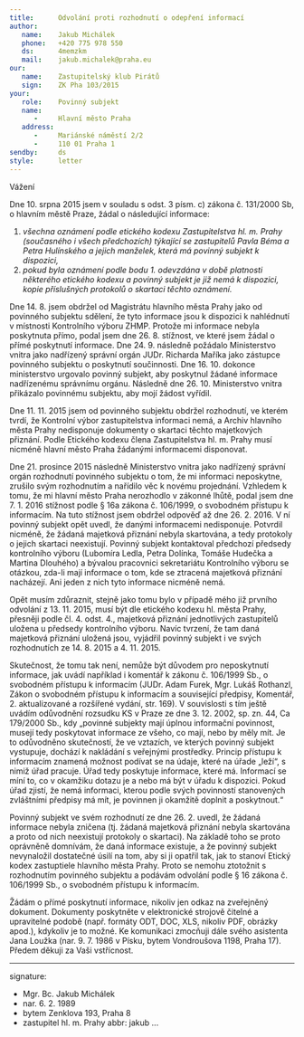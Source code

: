 ```yaml
---
title:      Odvolání proti rozhodnutí o odepření informací
author:
   name:    Jakub Michálek
   phone:   +420 775 978 550
   ds:      4memzkm
   mail:    jakub.michalek@praha.eu
our:
   name:    Zastupitelský klub Pirátů
   sign:    ZK Pha 103/2015
your:
   role:    Povinný subjekt
   name:    
      -     Hlavní město Praha
   address:
      -     Mariánské náměstí 2/2
      -     110 01 Praha 1
sendby:     ds
style:      letter
---
```


Vážení

Dne 10. srpna 2015 jsem v souladu s odst. 3 písm. c) zákona č. 131/2000 Sb, o hlavním městě Praze, žádal o následující informace:

1. *všechna oznámení podle etického kodexu Zastupitelstva hl. m. Prahy (současného i všech předchozích) týkající se zastupitelů Pavla Béma a Petra Hulínského a jejich manželek, která má povinný subjekt k dispozici,*
2. *pokud byla oznámení podle bodu 1. odevzdána v době platnosti některého etického kodexu a povinný subjekt je již nemá k dispozici, kopie příslušných protokolů o skartaci těchto oznámení.*

Dne 14. 8. jsem obdržel od Magistrátu hlavního města Prahy jako od povinného subjektu sdělení, že tyto informace jsou k dispozici k nahlédnutí v místnosti Kontrolního výboru ZHMP. Protože mi informace nebyla poskytnuta přímo, podal jsem dne 26. 8. stížnost, ve které jsem žádal o přímé poskytnutí informace. Dne 24. 9. následně požádalo Ministerstvo vnitra jako nadřízený správní orgán JUDr. Richarda Maříka jako zástupce povinného subjektu o poskytnutí součinnosti. Dne 16. 10. dokonce ministerstvo urgovalo povinný subjekt, aby poskytnul žádané informace nadřízenému správnímu orgánu. Následně dne 26. 10. Ministerstvo vnitra přikázalo povinnému subjektu, aby mojí žádost vyřídil.

Dne 11. 11. 2015 jsem od povinného subjektu obdržel rozhodnutí, ve kterém tvrdí, že Kontrolní výbor zastupitelstva informaci nemá, a Archiv hlavního města Prahy nedisponuje dokumenty o skartaci těchto majetkových přiznání. Podle Etického kodexu člena Zastupitelstva hl. m. Prahy musí nicméně hlavní město Praha žádanými informacemi disponovat. 

Dne 21. prosince 2015 následně Ministerstvo vnitra jako nadřízený správní orgán rozhodnutí povinného subjektu o tom, že mi informaci neposkytne, zrušilo svým rozhodnutím a nařídilo věc k novému projednání. Vzhledem k tomu, že mi hlavní město Praha nerozhodlo v zákonné lhůtě, podal jsem dne 7. 1. 2016 stížnost podle § 16a zákona č. 106/1999, o svobodném přístupu k informacím. Na tuto stížnost jsem obdržel odpověď až dne 26. 2. 2016. V ní povinný subjekt opět uvedl, že danými informacemi nedisponuje. Potvrdil nicméně, že žádaná majetková přiznání nebyla skartována, a tedy protokoly o jejich skartaci neexistují. Povinný subjekt kontaktoval předchozí předsedy kontrolního výboru (Lubomíra Ledla, Petra Dolínka, Tomáše Hudečka a Martina Dlouhého) a bývalou pracovnici sekretariátu Kontrolního výboru se otázkou, zda-li mají informace o tom, kde se ztracená majetková přiznání nacházejí. Ani jeden z nich tyto informace nicméně nemá. 

Opět musím zdůraznit, stejně jako tomu bylo v případě mého již prvního odvolání z 13. 11. 2015, musí být dle etického kodexu hl. města Prahy, přesněji podle čl. 4. odst. 4., majetková přiznání jednotlivých zastupitelů uložena u předsedy kontrolního výboru. Navíc tvrzení, že tam daná majetková přiznání uložená jsou, vyjádřil povinný subjekt i ve svých rozhodnutích ze 14. 8. 2015 a 4. 11. 2015. 

Skutečnost, že tomu tak není, nemůže být důvodem pro neposkytnutí informace, jak uvádí například i komentář k zákonu č. 106/1999 Sb., o svobodném přístupu k informacím (JUDr. Adam Furek, Mgr. Lukáš Rothanzl, Zákon o svobodném přístupu k informacím a související předpisy, Komentář, 2. aktualizované a rozšířené vydání, str. 169). V souvislosti s tím ještě uvádím odůvodnění rozsudku KS v Praze ze dne 3. 12. 2002, sp. zn. 44, Ca 179/2000 Sb., kdy „povinné subjekty mají úplnou informační povinnost, musejí tedy poskytovat informace ze všeho, co mají, nebo by měly mít. Je to odůvodněno skutečností, že ve vztazích, ve kterých povinný subjekt vystupuje, dochází k nakládání s veřejnými prostředky. Princip přístupu k informacím znamená možnost podívat se na údaje, které na úřade „leží“, s nimiž úřad pracuje. Úřad tedy poskytuje informace, které má. Informací se míní to, co v okamžiku dotazu je a nebo má být v úřadu k dispozici. Pokud úřad zjistí, že nemá informaci, kterou podle svých povinností stanovených zvláštními předpisy má mít, je povinnen ji okamžitě doplnit a poskytnout.“ 

Povinný subjekt ve svém rozhodnutí ze dne 26. 2. uvedl, že žádaná informace nebyla zničena (tj. žádaná majetková přiznání nebyla skartována a proto od nich neexistují protokoly o skartaci). Na základě toho se proto oprávněně domnívám, že daná informace existuje, a že povinný subjekt nevynaložil dostatečné úsilí na tom, aby si ji opatřil tak, jak to stanoví Etický kodex zastuptiele hlavního města Prahy. Proto se nemohu ztotožnit s rozhodnutím povinného subjektu a podávám odvolání podle § 16 zákona č. 106/1999 Sb., o svobodném přístupu k informacím.

Žádám o přímé poskytnutí informace, nikoliv jen odkaz na zveřejněný dokument. Dokumenty poskytněte v elektronické strojově čitelné a upravitelné podobě (např. formáty ODT, DOC, XLS, nikoliv PDF, obrázky apod.), kdykoliv je to možné. Ke komunikaci zmocňuji dále svého asistenta Jana Loužka (nar. 9. 7. 1986 v Písku, bytem Vondroušova 1198, Praha 17). Předem děkuji za Vaši vstřícnost. 

---
signature:
  - Mgr. Bc. Jakub Michálek
  - nar. 6. 2. 1989
  - bytem Zenklova 193, Praha 8
  - zastupitel hl. m. Prahy
abbr:       jakub
...
